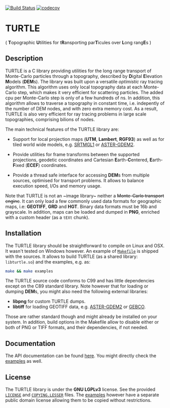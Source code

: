 [![Build Status](https://travis-ci.com/niess/turtle.svg?branch=master)](https://travis-ci.com/niess/turtle)
[![codecov](https://codecov.io/gh/niess/turtle/branch/master/graph/badge.svg)](https://codecov.io/gh/niess/turtle)

# TURTLE
( **T**opographic **U**tilities for t**R**ansporting par**T**icules over
  **L**ong rang**E**s )

## Description

TURTLE is a C library providing utilities for the long range transport of
Monte-Carlo particles through a topography, described by **D**igital
**E**levation **M**odels (**DEM**s). The library was built upon a versatile
*optimistic* ray tracing algorithm. This algorithm uses only local topography
data at each Monte-Carlo step, which makes it very efficient for scattering
particles. The added cpu per Monte-Carlo step is only of a few hundreds of ns.
In addition, this algorithm allows to traverse a topography in constant time,
i.e. indepently of the number of DEM nodes, and with zero extra memory cost. As
a result, TURTLE is also very efficient for ray tracing problems in large scale
topographies, comprising bilions of nodes.

The main technical features of the TURTLE library are:

* Support for local projection maps (**UTM**, **Lambert**, **RGF93**) as well
as for tiled world wide models, e.g. [SRTMGL1](https://lpdaac.usgs.gov/node/527)
or [ASTER-GDEM2](https://asterweb.jpl.nasa.gov/gdem.asp).

* Provide utilities for frame transforms between the supported projections,
geodetic coordinates and Cartesian **E**arth-**C**entered, **E**arth-**F**ixed
(**ECEF**) coordinates.

* Provide a thread safe interface for accessing **DEM**s from multiple sources,
optimised for transport problems. It allows to balance execution speed, I/Os and
memory usage.

Note that TURTLE is not an ~image library~ neither a ~~Monte-Carlo transport
engine~~. It can only load a few commonly used data formats for geographic
maps, i.e: **GEOTIFF**, **GRD** and **HGT**. Binary data formats must be 16b
and grayscale. In addition, maps can be loaded and dumped in **PNG**, enriched
with a custom header (as a `tEXt` chunk).

## Installation

The TURTLE library should be straightforward to compile on Linux and OSX. It
wasn't tested on Windows however. An example of [`Makefile`](Makefile) is
shipped with the sources. It allows to build TURTLE (as a shared library:
`libturtle.so`) and the examples, e.g. as:
```bash
make && make examples
```

The TURTLE source code conforms to C99 and has little dependencies except on
the C89 standard library. Note however that for loading or dumping **DEM**s,
you might also need the following external libraries:

* **libpng** for custom TURTLE dumps.
* **libtiff** for loading GEOTIFF data, e.g.
  [ASTER-GDEM2](https://asterweb.jpl.nasa.gov/gdem.asp) or
  [GEBCO](http://www.gebco.net/).

Those are rather standard though and might already be installed on your system.
In addition, build options in the Makefile allow to disable either or both of
PNG or TIFF formats, and their dependencies, if not needed.

## Documentation

The API documentation can be found [here](http://niess.github.io/turtle-docs).
You might directly check the [examples](examples) as well.

## License

The TURTLE library is  under the **GNU LGPLv3** license. See the provided
[`LICENSE`](LICENSE) and [`COPYING.LESSER`](COPYING.LESSER) files. The
[examples](examples) however have a separate public domain license allowing
them to be copied without restrictions.
